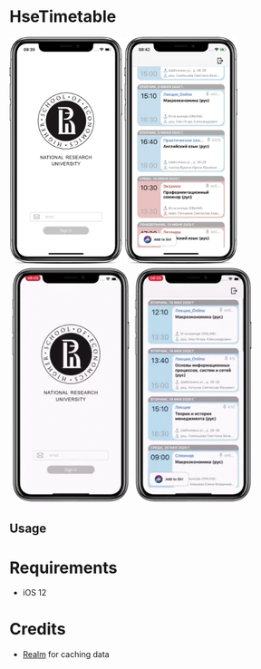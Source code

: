 # HseTimetable

<div>
 <img src="https://raw.githubusercontent.com/P4MBKIN/HseTimetable/master/Screenshots/photo/photo_auth_1.jpg" height="400" alt=""  /> 
 <img src="https://raw.githubusercontent.com/P4MBKIN/HseTimetable/master/Screenshots/photo/photo_lessons.jpg" height="400" alt=""  />
 <img src="https://raw.githubusercontent.com/P4MBKIN/HseTimetable/master/Screenshots/gif/gif_auth.gif" height="420" alt="" />
 <img src="https://raw.githubusercontent.com/P4MBKIN/HseTimetable/master/Screenshots/gif/gif_touches.gif" height="420" alt="" />
</div>

## Usage


# Requirements

- iOS 12

# Credits

- [Realm][] for caching data

[Realm]:https://realm.io
